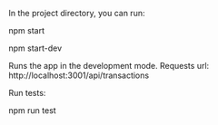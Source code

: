 In the project directory, you can run:

npm start

npm start-dev

Runs the app in the development mode.
Requests url: 
http://localhost:3001/api/transactions 

Run tests:

npm run test
